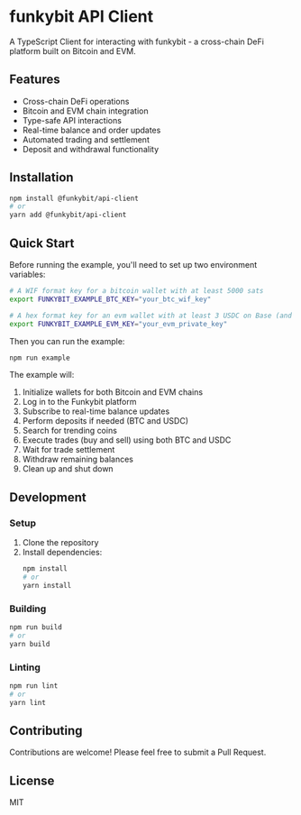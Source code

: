 # funkybit API Client

A TypeScript Client for interacting with funkybit - a cross-chain DeFi platform built on Bitcoin and EVM.

## Features

- Cross-chain DeFi operations
- Bitcoin and EVM chain integration
- Type-safe API interactions
- Real-time balance and order updates
- Automated trading and settlement
- Deposit and withdrawal functionality

## Installation

```bash
npm install @funkybit/api-client
# or
yarn add @funkybit/api-client
```

## Quick Start

Before running the example, you'll need to set up two environment variables:

```bash
# A WIF format key for a bitcoin wallet with at least 5000 sats
export FUNKYBIT_EXAMPLE_BTC_KEY="your_btc_wif_key"

# A hex format key for an evm wallet with at least 3 USDC on Base (and a little ETH for gas)
export FUNKYBIT_EXAMPLE_EVM_KEY="your_evm_private_key"
```

Then you can run the example:

```bash
npm run example
```

The example will:
1. Initialize wallets for both Bitcoin and EVM chains
2. Log in to the Funkybit platform
3. Subscribe to real-time balance updates
4. Perform deposits if needed (BTC and USDC)
5. Search for trending coins
6. Execute trades (buy and sell) using both BTC and USDC
7. Wait for trade settlement
8. Withdraw remaining balances
9. Clean up and shut down


## Development

### Setup

1. Clone the repository
2. Install dependencies:
   ```bash
   npm install
   # or
   yarn install
   ```

### Building

```bash
npm run build
# or
yarn build
```


### Linting

```bash
npm run lint
# or
yarn lint
```

## Contributing

Contributions are welcome! Please feel free to submit a Pull Request.

## License

MIT 